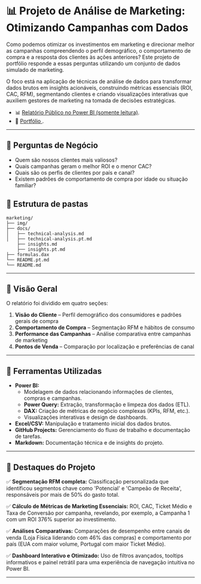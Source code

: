 
# 📊 Projeto de Análise de Marketing: Otimizando Campanhas com Dados

Como podemos otimizar os investimentos em marketing e direcionar melhor as campanhas compreendendo o perfil demográfico, o comportamento de compra e a resposta dos clientes às ações anteriores? Este projeto de portfólio responde a essas perguntas utilizando um conjunto de dados simulado de marketing.

O foco está na aplicação de técnicas de análise de dados para transformar dados brutos em insights acionáveis, construindo métricas essenciais (ROI, CAC, RFM), segmentando clientes e criando visualizações interativas que auxiliem gestores de marketing na tomada de decisões estratégicas.



- 📊 [Relatório Público no Power BI (somente leitura)](https://app.powerbi.com/view?r=eyJrIjoiZWMyYWZjMTgtY2I3NS00YTNiLWIyYzAtZTQyNGZkNDQxYzBjIiwidCI6IjkwNzZiMjlhLWNmZGMtNGMyNC1iNjJmLTBiMTBiOWViMDhmYiIsImMiOjl9).  
- 🔗 [Portfólio  ](https://paatyiaczinski.github.io/).

---

## 🧠 Perguntas de Negócio

- Quem são nossos clientes mais valiosos?
- Quais campanhas geram o melhor ROI e o menor CAC?
- Quais são os perfis de clientes por país e canal?
- Existem padrões de comportamento de compra por idade ou situação familiar?



## 📁 Estrutura de pastas

```
marketing/
├── img/                         
├── docs/
│   ├── technical-analysis.md    
│   ├── technical-analysis.pt.md 
    ├── insights.md      
    ├── insights.pt.md                        
├── formulas.dax                 
└── README.pt.md 
└── README.md                    
```

---

## 🧭 Visão Geral

O relatório foi dividido em quatro seções:

1. **Visão do Cliente** – Perfil demográfico dos consumidores e padrões gerais de compra
2. **Comportamento de Compra** – Segmentação RFM e hábitos de consumo
3. **Performance das Campanhas** – Análise comparativa entre campanhas de marketing
4. **Pontos de Venda** – Comparação por localização e preferências de canal

---


## 🧰 Ferramentas Utilizadas

- **Power BI:**
    - Modelagem de dados relacionando informações de clientes, compras e campanhas.
    - **Power Query:** Extração, transformação e limpeza dos dados (ETL).
    - **DAX:** Criação de métricas de negócio complexas (KPIs, RFM, etc.).
    - Visualizações interativas e design de dashboards.
- **Excel/CSV:** Manipulação e tratamento inicial dos dados brutos.
- **GitHub Projects:** Gerenciamento do fluxo de trabalho e documentação de tarefas.
- **Markdown:** Documentação técnica e de insights do projeto.


---


## 📝 Destaques do Projeto

✅ **Segmentação RFM completa:** Classificação personalizada que identificou segmentos chave como 'Potencial' e 'Campeão de Receita', responsáveis por mais de 50% do gasto total.

✅ **Cálculo de Métricas de Marketing Essenciais:** ROI, CAC, Ticket Médio e Taxa de Conversão por campanha, revelando, por exemplo, a Campanha 1 com um ROI 376% superior ao investimento.

✅ **Análises Comparativas:** Comparações de desempenho entre canais de venda (Loja Física liderando com 46% das compras) e comportamento por país (EUA com maior volume, Portugal com maior Ticket Médio).

✅ **Dashboard Interativo e Otimizado:** Uso de filtros avançados, tooltips informativos e painel retrátil para uma experiência de navegação intuitiva no Power BI.

---





